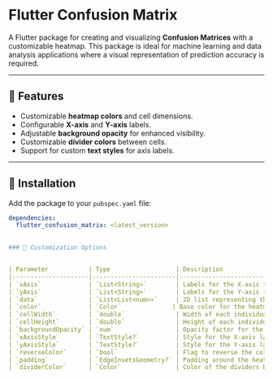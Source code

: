 # Flutter Confusion Matrix

A Flutter package for creating and visualizing **Confusion Matrices** with a customizable heatmap. This package is ideal for machine learning and data analysis applications where a visual representation of prediction accuracy is required.

---

## 🌟 Features

- Customizable **heatmap colors** and cell dimensions.
- Configurable **X-axis** and **Y-axis** labels.
- Adjustable **background opacity** for enhanced visibility.
- Customizable **divider colors** between cells.
- Support for custom **text styles** for axis labels.

---

## 🚀 Installation

Add the package to your `pubspec.yaml` file:

```yaml
dependencies:
  flutter_confusion_matrix: <latest_version>

  
### 🎨 Customization Options


| Parameter           | Type                  | Description                                         | Default Value       |
|---------------------|-----------------------|-----------------------------------------------------|---------------------|
| `xAxis`             | `List<String>`        | Labels for the X-axis (columns).                   | **Required**        |
| `yAxis`             | `List<String>`        | Labels for the Y-axis (rows).                      | **Required**        |
| `data`              | `List<List<num>>`     | 2D list representing the confusion matrix data.    | **Required**        |
| `color`             | `Color`              | Base color for the heatmap cells.                  | **Required**        |
| `cellWidth`         | `double`              | Width of each individual cell in the heatmap.      | **Required**        |
| `cellHeight`        | `double`              | Height of each individual cell in the heatmap.     | **Required**        |
| `backgroundOpacity` | `num`                 | Opacity factor for the cell background.            | `3`                 |
| `xAxisStyle`        | `TextStyle?`          | Style for the X-axis labels.                       | `null`              |
| `yAxisStyle`        | `TextStyle?`          | Style for the Y-axis labels.                       | `null`              |
| `reverseColor`      | `bool`                | Flag to reverse the color gradient of the heatmap. | `true`              |
| `padding`           | `EdgeInsetsGeometry?` | Padding around the heatmap.                        | `EdgeInsets.all(20)`|
| `dividerColor`      | `Color`               | Color of the dividers between the cells.           | `Colors.white`      |




